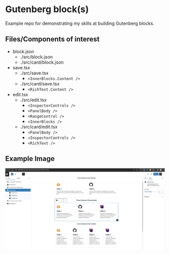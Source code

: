 # Gutenberg block(s)

Example repo for demonstrating my skills at building Gutenberg blocks.

## Files/Components of interest

* block.json
	* ./src/block.json
	* ./src/card/block.json
* save.tsx
	* ./src/save.tsx
		* `<InnerBlocks.Content />`
	* ./src/card/save.tsx
		* `<RichText.Content />`
* edit.tsx
	* ./src/edit.tsx
		* `<InspectorControls />`
		* `<PanelBody />`
		* `<RangeControl />`
		* `<InnerBlocks />`
	* ./src/card/edit.tsx
		* `<PanelBody />`
		* `<InspectorControls />`
		* `<RichText />`

## Example Image

![01_30_2024_block_examples.png](documentation%2Fimages%2F01_30_2024_block_examples.png)
